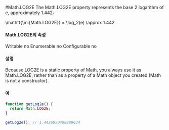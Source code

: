#Math.LOG2E
The Math.LOG2E property represents the base 2 logarithm of e, approximately 1.442:

\mathtt{\mi{Math.LOG2E}} = \log_2(e) \approx 1.442




#### Math.LOG2E의 속성

Writable    no
Enumerable  no
Configurable    no

#### 설명

Because LOG2E is a static property of Math, you always use it as Math.LOG2E, rather than as a property of a Math object you created (Math is not a constructor).



#### 예

```javascript
function getLog2e() {
  return Math.LOG2E;
}

getLog2e(); // 1.4426950408889634
```



